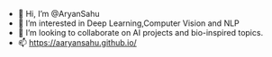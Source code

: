 - 👋 Hi, I’m @AryanSahu
- 👀 I’m interested in Deep Learning,Computer Vision and NLP
- 💞️ I’m looking to collaborate on AI projects and bio-inspired topics.
- 📫 https://aaryansahu.github.io/

<!---
AaryanSahu/AaryanSahu is a ✨ special ✨ repository because its `README.md` (this file) appears on your GitHub profile.
You can click the Preview link to take a look at your changes.
--->
